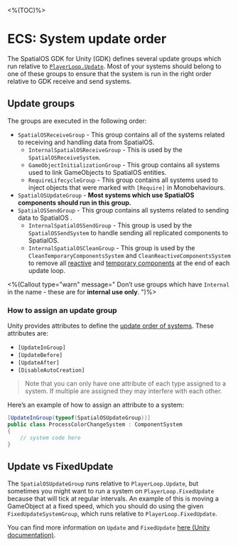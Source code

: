 <%(TOC)%>

# ECS: System update order

The SpatialOS GDK for Unity (GDK) defines several update groups which run relative to [`PlayerLoop.Update`](https://docs.unity3d.com/ScriptReference/Experimental.LowLevel.PlayerLoop.html). Most of your systems should belong to one of these groups to ensure that the system is run in the right order relative to GDK receive and send systems.

## Update groups

The groups are executed in the following order:

* `SpatialOSReceiveGroup` - This group contains all of the systems related to receiving and handling data from SpatialOS.
  * `InternalSpatialOSReceiveGroup` - This is used by the `SpatialOSReceiveSystem`.
  * `GameObjectInitializationGroup` - This group contains all systems used to link GameObjects to SpatialOS entities.
  * `RequireLifecycleGroup` - This group contains all systems used to inject objects that were marked with `[Require]` in Monobehaviours.
* `SpatialOSUpdateGroup` - **Most systems which use SpatialOS components should run in this group.**
* `SpatialOSSendGroup` - This group contains all systems related to sending data to SpatialOS .
  * `InternalSpatialOSSendGroup` - This group is used by the `SpatialOSSendSystem` to handle sending all replicated components to SpatialOS.
  * `InternalSpatialOSCleanGroup` - This group is used by the `CleanTemporaryComponentsSystem` and `CleanReactiveComponentsSystem` to remove all [reactive]({{.Site.BaseURL}}/workflows/ecs/interaction/reactive-components/overview) and [temporary components]({{.Site.BaseURL}}/workflows/ecs/concepts/temporary-components) at the end of each update loop.

<%(Callout type="warn" message="
Don’t use groups which have ``Internal`` in the name - these are for **internal use only**.
")%>

### How to assign an update group

Unity provides attributes to define the [update order of systems](https://docs.unity3d.com/Packages/com.unity.entities@0.0/manual/system_update_order.html). These attributes are:

* `[UpdateInGroup]`
* `[UpdateBefore]`
* `[UpdateAfter]`
* `[DisableAutoCreation]`

> Note that you can only have one attribute of each type assigned to a system. If multiple are assigned they may interfere with each other.

Here’s an example of how to assign an attribute to a system:

```csharp
[UpdateInGroup(typeof(SpatialOSUpdateGroup))]
public class ProcessColorChangeSystem : ComponentSystem
{
    // system code here
}
```

## Update vs FixedUpdate

The `SpatialOSUpdateGroup` runs relative to `PlayerLoop.Update`, but sometimes you might want to run a system on `PlayerLoop.FixedUpdate` because that will tick at regular intervals. An example of this is moving a GameObject at a fixed speed, which you should do using the given `FixedUpdateSystemGroup`, which runs relative to `PlayerLoop.FixedUpdate`.

You can find more information on `Update` and `FixedUpdate` [here (Unity documentation)](https://unity3d.com/learn/tutorials/topics/scripting/update-and-fixedupdate).
